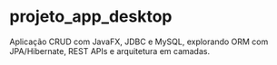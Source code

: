 # projeto_app_desktop
Aplicação CRUD com JavaFX, JDBC e MySQL, explorando ORM com JPA/Hibernate, REST APIs e arquitetura em camadas.
